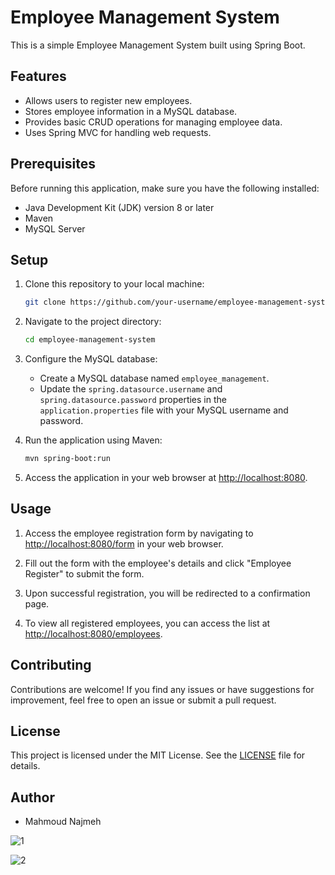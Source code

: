 # Employee Management System

This is a simple Employee Management System built using Spring Boot.

## Features

- Allows users to register new employees.
- Stores employee information in a MySQL database.
- Provides basic CRUD operations for managing employee data.
- Uses Spring MVC for handling web requests.


## Prerequisites

Before running this application, make sure you have the following installed:

- Java Development Kit (JDK) version 8 or later
- Maven
- MySQL Server

## Setup

1. Clone this repository to your local machine:

    ```bash
    git clone https://github.com/your-username/employee-management-system.git
    ```

2. Navigate to the project directory:

    ```bash
    cd employee-management-system
    ```

3. Configure the MySQL database:
   
   - Create a MySQL database named `employee_management`.
   - Update the `spring.datasource.username` and `spring.datasource.password` properties in the `application.properties` file with your MySQL username and password.

4. Run the application using Maven:

    ```bash
    mvn spring-boot:run
    ```

5. Access the application in your web browser at [http://localhost:8080](http://localhost:8080).

## Usage

1. Access the employee registration form by navigating to [http://localhost:8080/form](http://localhost:8080/form) in your web browser.

2. Fill out the form with the employee's details and click "Employee Register" to submit the form.

3. Upon successful registration, you will be redirected to a confirmation page.

4. To view all registered employees, you can access the list at [http://localhost:8080/employees](http://localhost:8080/employees).

## Contributing

Contributions are welcome! If you find any issues or have suggestions for improvement, feel free to open an issue or submit a pull request.

## License

This project is licensed under the MIT License. See the [LICENSE](LICENSE) file for details.

## Author

- Mahmoud Najmeh


![1](https://github.com/MN10101/employee-management-system/assets/78208459/9e96def2-3a71-4c20-a90b-9a0eff7aa5a6)

![2](https://github.com/MN10101/employee-management-system/assets/78208459/fcb2cf32-da6c-46dd-869c-3785dc6f5e94)
